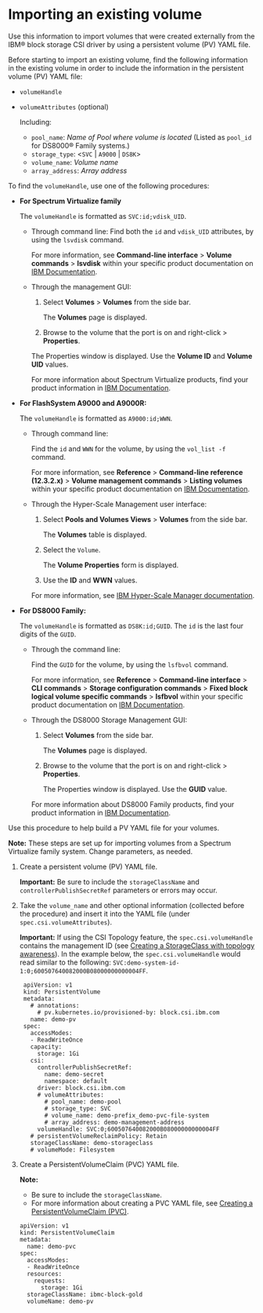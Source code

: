 # Importing an existing volume

Use this information to import volumes that were created externally from the IBM® block storage CSI driver by using a persistent volume (PV) YAML file.

Before starting to import an existing volume, find the following information in the existing volume in order to include the information in the persistent volume (PV) YAML file:
- `volumeHandle`
- `volumeAttributes` (optional)
  
  Including:

    - `pool_name`: _Name of Pool where volume is located_ (Listed as `pool_id` for DS8000® Family systems.)
    - `storage_type`: <`SVC` | `A9000` | `DS8K`>
    - `volume_name`: _Volume name_
    - `array_address`: _Array address_

To find the `volumeHandle`, use one of the following procedures:

- **For Spectrum Virtualize family**

  The `volumeHandle` is formatted as `SVC:id;vdisk_UID`.

  - Through command line:
    Find both the `id` and `vdisk_UID` attributes, by using the `lsvdisk` command.

    For more information, see **Command-line interface** > **Volume commands** > **lsvdisk** within your specific product documentation on [IBM Documentation](https://www.ibm.com/docs/en).

  - Through the management GUI:

    1. Select **Volumes** > **Volumes** from the side bar.

        The **Volumes** page is displayed.

    2. Browse to the volume that the port is on and right-click > **Properties**.

      The Properties window is displayed. Use the **Volume ID** and **Volume UID** values.

    For more information about Spectrum Virtualize products, find your product information in [IBM Documentation](https://www.ibm.com/docs/).
  
- **For FlashSystem A9000 and A9000R:**

  The `volumeHandle` is formatted as `A9000:id;WWN`.
  
  - Through command line:

    Find the `id` and `WWN` for the volume, by using the `vol_list -f` command.

    For more information, see **Reference** > **Command-line reference (12.3.2.x)** > **Volume management commands** > **Listing volumes** within your specific product documentation on [IBM Documentation](https://www.ibm.com/docs/en).

  - Through the Hyper-Scale Management user interface:

    1. Select **Pools and Volumes Views** > **Volumes** from the side bar.

        The **Volumes** table is displayed.

    2. Select the `Volume`.

        The **Volume Properties** form is displayed.

    3. Use the **ID** and **WWN** values.
    
    For more information, see [IBM Hyper-Scale Manager documentation](https://www.ibm.com/docs/en/hyper-scale-manager/).

- **For DS8000 Family:**

  The `volumeHandle` is formatted as `DS8K:id;GUID`.
  The `id` is the last four digits of the `GUID`.

  - Through the command line:

    Find the `GUID` for the volume, by using the `lsfbvol` command.

     For more information, see **Reference** > **Command-line interface** > **CLI commands** > **Storage configuration commands** > **Fixed block logical volume specific commands** > **lsfbvol** within your specific product documentation on [IBM Documentation](https://www.ibm.com/docs/en).

  - Through the DS8000 Storage Management GUI:

    1. Select **Volumes** from the side bar.

        The **Volumes** page is displayed.

    2. Browse to the volume that the port is on and right-click > **Properties**.

        The Properties window is displayed. Use the **GUID** value.

    For more information about DS8000 Family products, find your product information in [IBM Documentation](https://www.ibm.com/docs/).
  

Use this procedure to help build a PV YAML file for your volumes.

**Note:** These steps are set up for importing volumes from a Spectrum Virtualize family system. Change parameters, as needed.

1. Create a persistent volume (PV) YAML file.

    **Important:** Be sure to include the `storageClassName` and `controllerPublishSecretRef` parameters or errors may occur.

2. Take the `volume_name` and other optional information (collected before the procedure) and insert it into the YAML file (under `spec.csi.volumeAttributes`).

    **Important:** If using the CSI Topology feature, the `spec.csi.volumeHandle` contains the management ID (see [Creating a StorageClass with topology awareness](csi_ug_config_create_storageclasses_topology.md)). In the example below, the `spec.csi.volumeHandle` would read similar to the following: `SVC:demo-system-id-1:0;600507640082000B08000000000004FF`.
    
        apiVersion: v1
        kind: PersistentVolume
        metadata:
          # annotations:
            # pv.kubernetes.io/provisioned-by: block.csi.ibm.com
          name: demo-pv
        spec:
          accessModes:
          - ReadWriteOnce
          capacity:
            storage: 1Gi
          csi:
            controllerPublishSecretRef:
              name: demo-secret
              namespace: default
            driver: block.csi.ibm.com
            # volumeAttributes:
              # pool_name: demo-pool
              # storage_type: SVC
              # volume_name: demo-prefix_demo-pvc-file-system
              # array_address: demo-management-address
            volumeHandle: SVC:0;600507640082000B08000000000004FF
          # persistentVolumeReclaimPolicy: Retain
          storageClassName: demo-storageclass
          # volumeMode: Filesystem

3. Create a PersistentVolumeClaim (PVC) YAML file.

    **Note:**

    - Be sure to include the `storageClassName`.
    - For more information about creating a PVC YAML file, see [Creating a PersistentVolumeClaim (PVC)](csi_ug_config_create_pvc.md).
    
    ```
    apiVersion: v1
    kind: PersistentVolumeClaim
    metadata:
      name: demo-pvc
    spec:
      accessModes:
      - ReadWriteOnce
      resources:
        requests:
          storage: 1Gi
      storageClassName: ibmc-block-gold
      volumeName: demo-pv
    ```